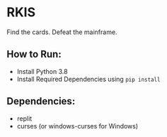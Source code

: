 # RKIS
Find the cards. Defeat the mainframe.

## How to Run:
- Install Python 3.8
- Install Required Dependencies using `pip install`

## Dependencies:
- replit
- curses (or windows-curses for Windows)